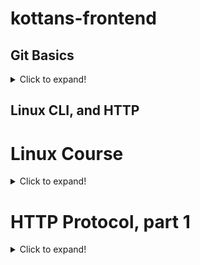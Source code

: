 # kottans-frontend

## Git Basics
<details>
 <summary>Click to expand!</summary>

 [!Coursera week 1 img](E:\it\coursera week1)
 [Coursera week 2 img](E:\it\coursera week2)
 [learngitbranching intro img](E:\it\learngitbranching intro sequence)
 [learngitbranching push&pull img](E:\it\learngitbranching push&pull git remotes)
 1. Everything for me was new in a course on 
 [Coursera](https://www.coursera.org/learn/introduction-git-github), 
 i finished the whole course, also 3 and 4 weeks(for experience). 
 2. There were some **hard** commands, but with practice it's become more **understandable**.  Also i really like [learngitbranching](https://learngitbranching.js.org) for practice.
 3. I'm sure i'll use these commands with my *future projects* and at *work*.
</details>

## Linux CLI, and HTTP
# Linux Course
<details>
 <summary>Click to expand!</summary>

 ![Linux1 screenshot](C:\Users\Pictures\IT\Linux1.png)
 ![Linux2 screenshot](C:\Users\Pictures\IT\Linux2.png)
 ![Linux3 screenshot](C:\Users\Pictures\IT\Linux3.png)
 ![Linux4 screenshot](C:\Users\Pictures\IT\Linux4.png)
 1. **Everything** for me was new in this course and i really like examples with zoo, it makes learning **easier**.
 2. I was **surprised** by how interesting it is to use *manual* commands in the  software to move, remove files, etc.
 3. I'm not sure i will use these commands in the *future* in the Linux system(*because i don't know if i will install it*), but they will be *useful* in GIT.
</details>

# HTTP Protocol, part 1
<details>
 <summary>Click to expand!</summary>

 1. **Everything** for me was new in this article.
 2. I was **surprised** and was interested in status codes(*obviously because faced with 404 error xD*)
 3.  In the future i think **i will use** status codes *during development* and also other information from this article *during work with browser*.
</details>